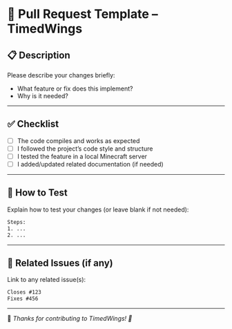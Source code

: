 # 🚀 Pull Request Template – TimedWings

## 📋 Description

Please describe your changes briefly:

- What feature or fix does this implement?
- Why is it needed?

---

## ✅ Checklist

- [ ] The code compiles and works as expected
- [ ] I followed the project’s code style and structure
- [ ] I tested the feature in a local Minecraft server
- [ ] I added/updated related documentation (if needed)

---

## 🧪 How to Test

Explain how to test your changes (or leave blank if not needed):

```bash
Steps:
1. ...
2. ...
```

---

## 📎 Related Issues (if any)

Link to any related issue(s):

```markdown
Closes #123
Fixes #456
```

---

📝 *Thanks for contributing to TimedWings! 🙌*